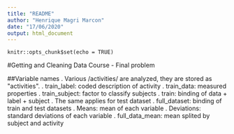 ```yaml
---
title: "README"
author: "Henrique Magri Marcon"
date: "17/06/2020"
output: html_document
---
```


```{r setup, include=FALSE}
knitr::opts_chunk$set(echo = TRUE)
```

#Getting and Cleaning Data Course - Final problem

##Variable names
. Various /activities/ are analyzed, they are stored as "activities".
. train_label: coded description of activity
. train_data: measured properties
. train_subject: factor to classify subjects
. train: binding of data + label + subject
. The same applies for test dataset
. full_dataset: binding of train and test datasets
. Means: mean of each variable
. Deviations: standard deviations of each variable
. full_data_mean: mean splited by subject and activity
